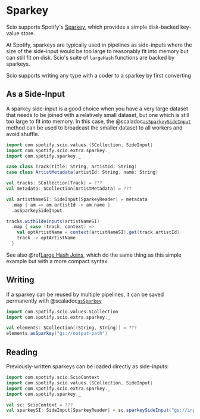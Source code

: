 # Sparkey

Scio supports Spotify's [Sparkey](https://github.com/spotify/sparkey), which provides a simple disk-backed key-value store.

At Spotify, sparkeys are typically used in pipelines as side-inputs where the size of the side-input would be too large to reasonably fit into memory but can still fit on disk.
Scio's suite of `largeHash` functions are backed by sparkeys.

Scio supports writing any type with a coder to a sparkey by first converting 

## As a Side-Input

A sparkey side-input is a good choice when you have a very large dataset that needs to be joined with a relatively small dataset, but one which is still too large to fit into memory.
In this case, the @scaladoc[`asSparkeySideInput`](com.spotify.scio.extra.sparkey.SparkeyPairSCollection#asSparkeySideInput(implicitw:com.spotify.scio.extra.sparkey.package.SparkeyWritable[K,V]):com.spotify.scio.values.SideInput[com.spotify.sparkey.SparkeyReader]) method can be used to broadcast the smaller dataset to all workers and avoid shuffle.

```scala mdoc:compile-only
import com.spotify.scio.values.{SCollection, SideInput}
import com.spotify.scio.extra.sparkey._
import com.spotify.sparkey._

case class Track(title: String, artistId: String)
case class ArtistMetadata(artistId: String, name: String)

val tracks: SCollection[Track] = ???
val metadata: SCollection[ArtistMetadata] = ???

val artistNameSI: SideInput[SparkeyReader] = metadata
  .map { am => am.artistId -> am.name }
  .asSparkeySideInput

tracks.withSideInputs(artistNameSI)
  .map { case (track, context) =>
    val optArtistName = context(artistNameSI).get(track.artistId)
    track -> optArtistName
  }
```

See also @ref[Large Hash Joins](../Joins.md#large-hash-join), which do the same thing as this simple example but with a more compact syntax.

## Writing

If a sparkey can be reused by multiple pipelines, it can be saved permanently with @scaladoc[`asSparkey`](com.spotify.scio.extra.sparkey.SparkeyPairSCollection#asSparkey(implicitw:com.spotify.scio.extra.sparkey.package.SparkeyWritable[K,V]):com.spotify.scio.values.SCollection[com.spotify.scio.extra.sparkey.SparkeyUri])

```scala mdoc:compile-only
import com.spotify.scio.values.SCollection
import com.spotify.scio.extra.sparkey._

val elements: SCollection[(String, String)] = ???
elements.asSparkey("gs://output-path")
```

## Reading

Previously-written sparkeys can be loaded directly as side-inputs:

```scala mdoc:compile-only
import com.spotify.scio.ScioContext
import com.spotify.scio.values.{SCollection, SideInput}
import com.spotify.scio.extra.sparkey._
import com.spotify.sparkey._

val sc: ScioContext = ???
val sparkeySI: SideInput[SparkeyReader] = sc.sparkeySideInput("gs://input-path")
```
